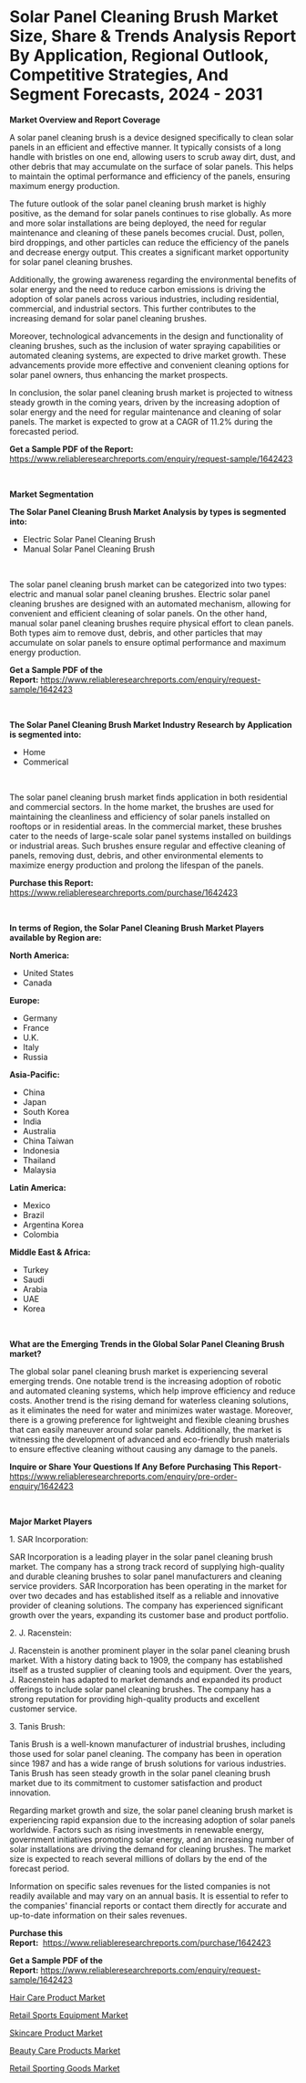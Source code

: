 <p><h1>Solar Panel Cleaning Brush Market Size, Share & Trends Analysis Report By Application, Regional Outlook, Competitive Strategies, And Segment Forecasts, 2024 - 2031</h1></p><p><strong>Market Overview and Report Coverage</strong></p>
<p><p>A solar panel cleaning brush is a device designed specifically to clean solar panels in an efficient and effective manner. It typically consists of a long handle with bristles on one end, allowing users to scrub away dirt, dust, and other debris that may accumulate on the surface of solar panels. This helps to maintain the optimal performance and efficiency of the panels, ensuring maximum energy production.</p><p>The future outlook of the solar panel cleaning brush market is highly positive, as the demand for solar panels continues to rise globally. As more and more solar installations are being deployed, the need for regular maintenance and cleaning of these panels becomes crucial. Dust, pollen, bird droppings, and other particles can reduce the efficiency of the panels and decrease energy output. This creates a significant market opportunity for solar panel cleaning brushes.</p><p>Additionally, the growing awareness regarding the environmental benefits of solar energy and the need to reduce carbon emissions is driving the adoption of solar panels across various industries, including residential, commercial, and industrial sectors. This further contributes to the increasing demand for solar panel cleaning brushes.</p><p>Moreover, technological advancements in the design and functionality of cleaning brushes, such as the inclusion of water spraying capabilities or automated cleaning systems, are expected to drive market growth. These advancements provide more effective and convenient cleaning options for solar panel owners, thus enhancing the market prospects.</p><p>In conclusion, the solar panel cleaning brush market is projected to witness steady growth in the coming years, driven by the increasing adoption of solar energy and the need for regular maintenance and cleaning of solar panels. The market is expected to grow at a CAGR of 11.2% during the forecasted period.</p></p>
<p><strong>Get a Sample PDF of the Report:</strong> <a href="https://www.reliableresearchreports.com/enquiry/request-sample/1642423">https://www.reliableresearchreports.com/enquiry/request-sample/1642423</a></p>
<p>&nbsp;</p>
<p><strong>Market Segmentation</strong></p>
<p><strong>The Solar Panel Cleaning Brush Market Analysis by types is segmented into:</strong></p>
<p><ul><li>Electric Solar Panel Cleaning Brush</li><li>Manual Solar Panel Cleaning Brush</li></ul></p>
<p>&nbsp;</p>
<p><p>The solar panel cleaning brush market can be categorized into two types: electric and manual solar panel cleaning brushes. Electric solar panel cleaning brushes are designed with an automated mechanism, allowing for convenient and efficient cleaning of solar panels. On the other hand, manual solar panel cleaning brushes require physical effort to clean panels. Both types aim to remove dust, debris, and other particles that may accumulate on solar panels to ensure optimal performance and maximum energy production.</p></p>
<p><strong>Get a Sample PDF of the Report:</strong>&nbsp;<a href="https://www.reliableresearchreports.com/enquiry/request-sample/1642423">https://www.reliableresearchreports.com/enquiry/request-sample/1642423</a></p>
<p>&nbsp;</p>
<p><strong>The Solar Panel Cleaning Brush Market Industry Research by Application is segmented into:</strong></p>
<p><ul><li>Home</li><li>Commerical</li></ul></p>
<p>&nbsp;</p>
<p><p>The solar panel cleaning brush market finds application in both residential and commercial sectors. In the home market, the brushes are used for maintaining the cleanliness and efficiency of solar panels installed on rooftops or in residential areas. In the commercial market, these brushes cater to the needs of large-scale solar panel systems installed on buildings or industrial areas. Such brushes ensure regular and effective cleaning of panels, removing dust, debris, and other environmental elements to maximize energy production and prolong the lifespan of the panels.</p></p>
<p><strong>Purchase this Report:</strong>&nbsp; <a href="https://www.reliableresearchreports.com/purchase/1642423">https://www.reliableresearchreports.com/purchase/1642423</a></p>
<p>&nbsp;</p>
<p><strong>In terms of Region, the Solar Panel Cleaning Brush Market Players available by Region are:</strong></p>
<p>
    <p> <strong> North America: </strong>
        <ul>
            <li>United States</li>
            <li>Canada</li>
        </ul>
        </p> 
    <p> <strong> Europe: </strong>
        <ul>
            <li>Germany</li>
            <li>France</li>
            <li>U.K.</li>
            <li>Italy</li>
            <li>Russia</li>
        </ul>
        </p> 
    <p> <strong> Asia-Pacific: </strong>
        <ul>
            <li>China</li>
            <li>Japan</li>
            <li>South Korea</li>
            <li>India</li>
            <li>Australia</li>
            <li>China Taiwan</li>
            <li>Indonesia</li>
            <li>Thailand</li>
            <li>Malaysia</li>
        </ul>
        </p> 
    <p> <strong> Latin America: </strong>
        <ul>
            <li>Mexico</li>
            <li>Brazil</li>
            <li>Argentina Korea</li>
            <li>Colombia</li>
        </ul>
        </p> 
    <p> <strong> Middle East & Africa: </strong>
        <ul>
            <li>Turkey</li>
            <li>Saudi</li>
            <li>Arabia</li>
            <li>UAE</li>
            <li>Korea</li>
        </ul>
    </p>
    </p>
<p>&nbsp;</p>
<p><strong>What are the Emerging Trends in the Global Solar Panel Cleaning Brush market?</strong></p>
<p><p>The global solar panel cleaning brush market is experiencing several emerging trends. One notable trend is the increasing adoption of robotic and automated cleaning systems, which help improve efficiency and reduce costs. Another trend is the rising demand for waterless cleaning solutions, as it eliminates the need for water and minimizes water wastage. Moreover, there is a growing preference for lightweight and flexible cleaning brushes that can easily maneuver around solar panels. Additionally, the market is witnessing the development of advanced and eco-friendly brush materials to ensure effective cleaning without causing any damage to the panels.</p></p>
<p><strong>Inquire or Share Your Questions If Any Before Purchasing This Report</strong>- <a href="https://www.reliableresearchreports.com/enquiry/pre-order-enquiry/1642423">https://www.reliableresearchreports.com/enquiry/pre-order-enquiry/1642423</a></p>
<p>&nbsp;</p>
<p><strong>Major Market Players</strong></p>
<p><p>1. SAR Incorporation:</p><p>SAR Incorporation is a leading player in the solar panel cleaning brush market. The company has a strong track record of supplying high-quality and durable cleaning brushes to solar panel manufacturers and cleaning service providers. SAR Incorporation has been operating in the market for over two decades and has established itself as a reliable and innovative provider of cleaning solutions. The company has experienced significant growth over the years, expanding its customer base and product portfolio.</p><p>2. J. Racenstein:</p><p>J. Racenstein is another prominent player in the solar panel cleaning brush market. With a history dating back to 1909, the company has established itself as a trusted supplier of cleaning tools and equipment. Over the years, J. Racenstein has adapted to market demands and expanded its product offerings to include solar panel cleaning brushes. The company has a strong reputation for providing high-quality products and excellent customer service.</p><p>3. Tanis Brush:</p><p>Tanis Brush is a well-known manufacturer of industrial brushes, including those used for solar panel cleaning. The company has been in operation since 1987 and has a wide range of brush solutions for various industries. Tanis Brush has seen steady growth in the solar panel cleaning brush market due to its commitment to customer satisfaction and product innovation.</p><p>Regarding market growth and size, the solar panel cleaning brush market is experiencing rapid expansion due to the increasing adoption of solar panels worldwide. Factors such as rising investments in renewable energy, government initiatives promoting solar energy, and an increasing number of solar installations are driving the demand for cleaning brushes. The market size is expected to reach several millions of dollars by the end of the forecast period.</p><p>Information on specific sales revenues for the listed companies is not readily available and may vary on an annual basis. It is essential to refer to the companies' financial reports or contact them directly for accurate and up-to-date information on their sales revenues.</p></p>
<p><strong>Purchase this Report:</strong>&nbsp;&nbsp;<a href="https://www.reliableresearchreports.com/purchase/1642423">https://www.reliableresearchreports.com/purchase/1642423</a></p>
<p></p>
<p><strong>Get a Sample PDF of the Report:</strong>&nbsp;<a href="https://www.reliableresearchreports.com/enquiry/request-sample/1642423">https://www.reliableresearchreports.com/enquiry/request-sample/1642423</a></p>
<p><p><a href="https://github.com/ashepherd82/Market-Research-Report-List-2/blob/main/hair-care-product-market.md">Hair Care Product Market</a></p><p><a href="https://github.com/lilstefpacute/Market-Research-Report-List-2/blob/main/retail-sports-equipment-market.md">Retail Sports Equipment Market</a></p><p><a href="https://github.com/rexevange/Market-Research-Report-List-2/blob/main/skincare-product-market.md">Skincare Product Market</a></p><p><a href="https://github.com/FassouRP/Market-Research-Report-List-2/blob/main/beauty-care-products-market.md">Beauty Care Products Market</a></p><p><a href="https://github.com/AKSHATREPORTPRIME/Market-Research-Report-List-2/blob/main/retail-sporting-goods-market.md">Retail Sporting Goods Market</a></p></p>